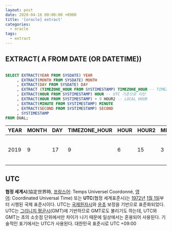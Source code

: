 ```yaml
---
layout: post
date: 2020-04-16 00:00:00 +0900
title: '[oracle] extract'
categories:
  - oracle
tags:
  - extract
---
```


## EXTRACT( A FROM DATE (OR DATETIME))

```sql

SELECT EXTRACT(YEAR FROM SYSDATE) YEAR
     , EXTRACT(MONTH FROM SYSDATE) MONTH
     , EXTRACT(DAY FROM SYSDATE) DAY
     , EXTRACT (TIMEZONE_HOUR FROM SYSTIMESTAMP) TIMEZONE_HOUR -- TIMEZONE 시간 (대한민국은 +09:00)
     , EXTRACT(HOUR FROM SYSTIMESTAMP) HOUR -- UTC 기준으로 리턴
     , EXTRACT(HOUR FROM SYSTIMESTAMP) + 9 HOUR2 -- LOCAL HOUR
     , EXTRACT(MINUTE FROM SYSTIMESTAMP) MINUTE
     , EXTRACT(SECOND FROM SYSTIMESTAMP) SECOND
     , SYSTIMESTAMP
FROM DUAL;
```

| YEAR | MONTH | DAY | TIMEZONE_HOUR | HOUR |	HOUR2 |	MINUTE | SECOND	   | SYSTIMESTAMP
| --- | --- | --- | --- | --- |	--- |	--- | ---	   | ---
| 2019 | 9     | 17	 | 9             | 6	  | 15    | 3	     | 16.996047 | 2019-09-17 오후 3:03:16.996047 +09:00


## UTC
**협정 세계시**(協定世界時, [프랑스어](https://ko.wikipedia.org/wiki/%ED%94%84%EB%9E%91%EC%8A%A4%EC%96%B4): Temps Universel Coordonné, [영어](https://ko.wikipedia.org/wiki/%EC%98%81%EC%96%B4): Coordinated Universal Time) 또는 **UTC**(협정 세계표준시)는 [1972년](https://ko.wikipedia.org/wiki/1972%EB%85%84) [1월 1일](https://ko.wikipedia.org/wiki/1%EC%9B%94_1%EC%9D%BC)부터 시행된 국제 표준시이다. UTC는 [국제원자시](https://ko.wikipedia.org/wiki/%EA%B5%AD%EC%A0%9C%EC%9B%90%EC%9E%90%EC%8B%9C)와 [윤초](https://ko.wikipedia.org/wiki/%EC%9C%A4%EC%B4%88) 보정을 기반으로 표준화되었다. UTC는 [그리니치 평균시](https://ko.wikipedia.org/wiki/%EA%B7%B8%EB%A6%AC%EB%8B%88%EC%B9%98_%ED%8F%89%EA%B7%A0%EC%8B%9C)(GMT)에 기반하므로 GMT로도 불리기도 하는데, UTC와 GMT는 초의 소숫점 단위에서만 차이가 나기 때문에 일상에서는 혼용되어 사용된다. 기술적인 표기에서는 UTC가 사용된다. 대한민국 표준시로  UTC +09:00
